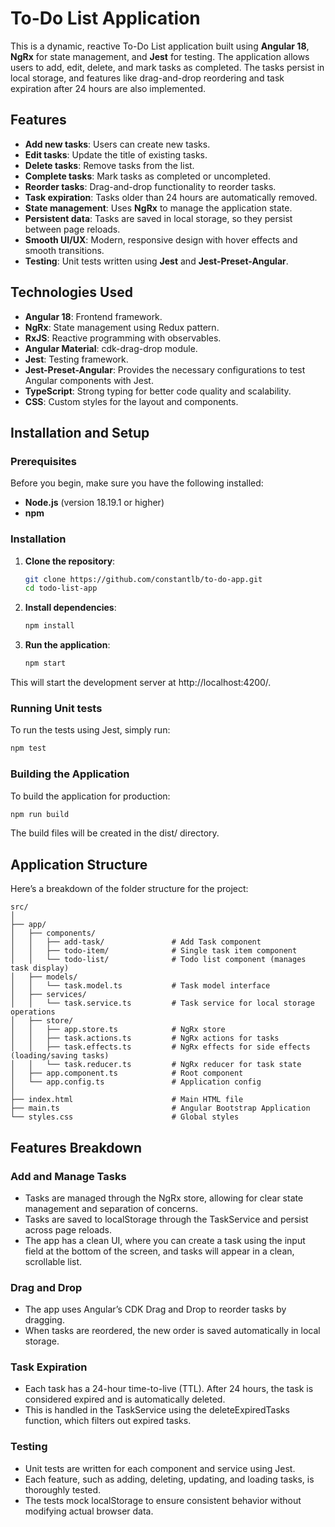 # To-Do List Application

This is a dynamic, reactive To-Do List application built using **Angular 18**, **NgRx** for state management, and **Jest** for testing. The application allows users to add, edit, delete, and mark tasks as completed. The tasks persist in local storage, and features like drag-and-drop reordering and task expiration after 24 hours are also implemented.

## Features

- **Add new tasks**: Users can create new tasks.
- **Edit tasks**: Update the title of existing tasks.
- **Delete tasks**: Remove tasks from the list.
- **Complete tasks**: Mark tasks as completed or uncompleted.
- **Reorder tasks**: Drag-and-drop functionality to reorder tasks.
- **Task expiration**: Tasks older than 24 hours are automatically removed.
- **State management**: Uses **NgRx** to manage the application state.
- **Persistent data**: Tasks are saved in local storage, so they persist between page reloads.
- **Smooth UI/UX**: Modern, responsive design with hover effects and smooth transitions.
- **Testing**: Unit tests written using **Jest** and **Jest-Preset-Angular**.

## Technologies Used

- **Angular 18**: Frontend framework.
- **NgRx**: State management using Redux pattern.
- **RxJS**: Reactive programming with observables.
- **Angular Material**: cdk-drag-drop module.
- **Jest**: Testing framework.
- **Jest-Preset-Angular**: Provides the necessary configurations to test Angular components with Jest.
- **TypeScript**: Strong typing for better code quality and scalability.
- **CSS**: Custom styles for the layout and components.

## Installation and Setup

### Prerequisites

Before you begin, make sure you have the following installed:

- **Node.js** (version 18.19.1 or higher)
- **npm**

### Installation

1. **Clone the repository**:

   ```bash
   git clone https://github.com/constantlb/to-do-app.git
   cd todo-list-app
   ```

2. **Install dependencies**:

    ```bash
    npm install
    ```

3. **Run the application**:

    ```bash
    npm start
    ```
  This will start the development server at http://localhost:4200/.

### Running Unit tests

To run the tests using Jest, simply run:
  ```bash
  npm test
  ```

### Building the Application

To build the application for production:
  ```bash
  npm run build
  ```
The build files will be created in the dist/ directory.

## Application Structure

Here’s a breakdown of the folder structure for the project:
 ```
src/
│
├── app/
│   ├── components/
│   │   ├── add-task/               # Add Task component
│   │   ├── todo-item/              # Single task item component
│   │   └── todo-list/              # Todo list component (manages task display)
│   ├── models/
│   │   └── task.model.ts           # Task model interface
│   ├── services/
│   │   └── task.service.ts         # Task service for local storage operations
│   ├── store/
│   │   ├── app.store.ts            # NgRx store
│   │   ├── task.actions.ts         # NgRx actions for tasks
│   │   ├── task.effects.ts         # NgRx effects for side effects (loading/saving tasks)
│   │   └── task.reducer.ts         # NgRx reducer for task state
│   ├── app.component.ts            # Root component
│   └── app.config.ts               # Application config
│
├── index.html                      # Main HTML file
├── main.ts                         # Angular Bootstrap Application
└── styles.css                      # Global styles

 ```

## Features Breakdown

### Add and Manage Tasks

- Tasks are managed through the NgRx store, allowing for clear state management and separation of concerns.
- Tasks are saved to localStorage through the TaskService and persist across page reloads.
- The app has a clean UI, where you can create a task using the input field at the bottom of the screen, and tasks will appear in a clean, scrollable list.

### Drag and Drop

- The app uses Angular’s CDK Drag and Drop to reorder tasks by dragging.
- When tasks are reordered, the new order is saved automatically in local storage.

### Task Expiration

- Each task has a 24-hour time-to-live (TTL). After 24 hours, the task is considered expired and is automatically deleted.
- This is handled in the TaskService using the deleteExpiredTasks function, which filters out expired tasks.

### Testing

- Unit tests are written for each component and service using Jest.
- Each feature, such as adding, deleting, updating, and loading tasks, is thoroughly tested.
- The tests mock localStorage to ensure consistent behavior without modifying actual browser data.
